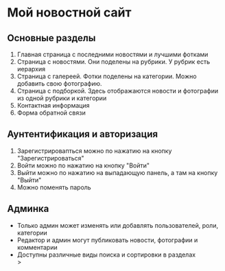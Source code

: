 <h1>Мой новостной сайт</h1>

<h2>Основные разделы</h2>

<ol>
    <li>Главная страница с последними новостями и лучшими фотками</li>
    <li>Страница с новостями. Они поделены на рубрики. У рубрик есть иерархия</li>
    <li>Страница с галереей. Фотки поделены на категории. Можно добавить свою фотографию.</li>
    <li>Страница с подборкой. Здесь отображаются новости и фотографии из одной рубрики и категории</li>
    <li>Контактная информация</li>
    <li>Форма обратной связи</li>
</ol>

<h2>Аунтентификация и авторизация</h2>

<ol>
    <li>Зарегистрировапться можно по нажатию на кнопку "Зарегистрироваться"</li>
    <li>Войти можно по нажатию на кнопку "Войти"</li>
    <li>Выйти можно по нажатию на выпадающую панель, а там на кнопку "Выйти"</li>
    <li>Можно поменять пароль</li>
</ol>

<h2>Админка</h2>
<ul>
    <li>Только админ может изменять или добавлять пользователей, роли, категории</li>
    <li>Редактор и админ могут публиковать новости, фотографии и комментарии</li>
    <li>Доступны различные виды поиска и сортировки в разделах</li>>
</ul>

